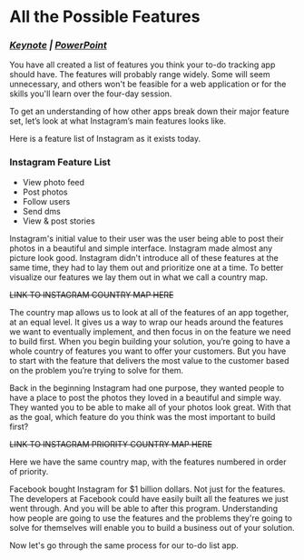 # All the Possible Features

### ***[Keynote](https://www.dropbox.com/s/m2swe88tyni7d1q/03%20-%20Keynote%20-%20All%20the%20Possible%20Features.key?dl=0 "All the Possible Features - Keynote") | [PowerPoint](https://www.dropbox.com/s/ryju3iq87fc8gdw/03%20-%20PowerPoint%20-%20All%20the%20Possible%20Features.pptx?dl=0 "All the Possible Features - PowePoint")***

You have all created a list of features you think your to-do tracking app should have. The features will probably range widely. Some will seem unnecessary, and others won't be feasible for a web application or for the skills you'll learn over the four-day session.

To get an understanding of how other apps break down their major feature set, let’s look at what Instagram’s main features looks like.

Here is a feature list of Instagram as it exists today.

### Instagram Feature List
  * View photo feed
  * Post photos
  * Follow users
  * Send dms
  * View & post stories

Instagram's initial value to their user was the user being able to post their photos in a beautiful and simple interface. Instagram made almost any picture look good. Instagram didn't introduce all of these features at the same time, they had to lay them out and prioritize one at a time. To better visualize our features we lay them out in what we call a country map.

~~LINK TO INSTAGRAM COUNTRY MAP HERE~~

The country map allows us to look at all of the features of an app together, at an equal level. It gives us a way to wrap our heads around the features we want to eventually implement, and then focus in on the feature we need to build first. When you begin building your solution, you’re going to have a whole country of features you want to offer your customers. But you have to start with the feature that delivers the most value to the customer based on the problem you’re trying to solve for them.

Back in the beginning Instagram had one purpose, they wanted people to have a place to post the photos they loved in a beautiful and simple way. They wanted you to be able to make all of your photos look great. With that as the goal, which feature do you think was the most important to build first?

~~LINK TO INSTAGRAM PRIORITY COUNTRY MAP HERE~~

Here we have the same country map, with the features numbered in order of priority.

Facebook bought Instagram for $1 billion dollars. Not just for the features. The developers at Facebook could have easily built all the features we just went through. And you will be able to after this program. Understanding how people are going to use the features and the problems they're going to solve for themselves will enable you to build a business out of your solution.

Now let's go through the same process for our to-do list app.
